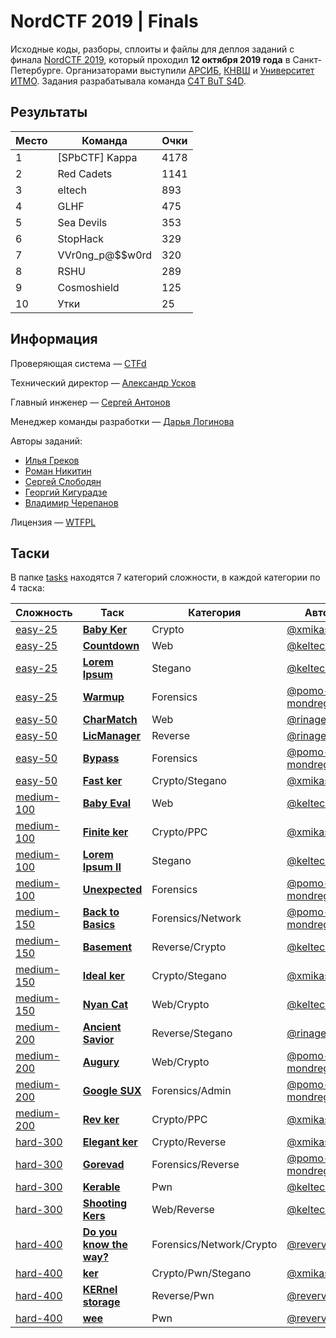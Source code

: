 # NordCTF 2019 | Finals

Исходные коды, разборы, сплоиты и файлы для деплоя заданий с финала [NordCTF 2019](https://nordctf.aciso.ru), который проходил **12 октября 2019 года** в Санкт-Петербурге. Организаторами выступили [АРСИБ](http://aciso.ru), [КНВШ](http://knvsh.gov.spb.ru) и [Университет ИТМО](http://www.ifmo.ru/). Задания разрабатывала команда [C4T BuT S4D](https://github.com/C4T-BuT-S4D).


## Результаты

| Место | Команда | Очки |
|-------|---------|------|
| 1 | [SPbCTF] Kappa | 4178 |
| 2 | Red Cadets | 1141 |
| 3 | eltech | 893 |
| 4 | GLHF | 475 |
| 5 | Sea Devils | 353 |
| 6 | StopHack | 329 |
| 7 | VVr0ng_p@$$w0rd | 320 |
| 8 | RSHU | 289 |
| 9 | Cosmoshield | 125 |
| 10 | Утки | 25 |


## Информация

Проверяющая система — [CTFd](https://github.com/CTFd/CTFd/)

Технический директор — [Александр Усков](https://t.me/Uskoff)

Главный инженер — [Сергей Антонов](https://t.me/thesiegfried)

Менеджер команды разработки — [Дарья Логинова](https://github.com/deviantwish)

Авторы заданий:
- [Илья Греков](https://github.com/xmikasax)
- [Роман Никитин](https://github.com/pomo-mondreganto)
- [Сергей Слободян](https://github.com/rinagert512)
- [Георгий Кигурадзе](https://github.com/revervand)
- [Владимир Черепанов](https://github.com/keltecc)

Лицензия — [WTFPL](LICENSE)


## Таски

В папке [tasks](tasks/) находятся 7 категорий сложности, в каждой категории по 4 таска:

| Сложность | Таск | Категория | Автор |
|-----------|------|-----------|-------|
| [easy-25](tasks/easy-25/) | [**Baby Ker**](tasks/easy-25/baby_ker/) | Crypto | [@xmikasax](https://github.com/xmikasax) |
| [easy-25](tasks/easy-25/) | [**Countdown**](tasks/easy-25/countdown/) | Web | [@keltecc](https://github.com/keltecc) |
| [easy-25](tasks/easy-25/) | [**Lorem Ipsum**](tasks/easy-25/lorem-ipsum/) | Stegano | [@keltecc](https://github.com/keltecc) |
| [easy-25](tasks/easy-25/) | [**Warmup**](tasks/easy-25/warmup_forensics/) | Forensics | [@pomo-mondreganto](https://github.com/pomo-mondreganto) |
| [easy-50](tasks/easy-50/) | [**CharMatch**](tasks/easy-50/CharMatch/) | Web | [@rinagert512](https://github.com/rinagert512) |
| [easy-50](tasks/easy-50/) | [**LicManager**](tasks/easy-50/LicManager/) | Reverse | [@rinagert512](https://github.com/rinagert512) |
| [easy-50](tasks/easy-50/) | [**Bypass**](tasks/easy-50/bypass/) | Forensics | [@pomo-mondreganto](https://github.com/pomo-mondreganto) |
| [easy-50](tasks/easy-50/) | [**Fast ker**](tasks/easy-50/fast_ker/) | Crypto/Stegano | [@xmikasax](https://github.com/xmikasax) |
| [medium-100](tasks/medium-100/) | [**Baby Eval**](tasks/medium-100/baby-eval/) | Web | [@keltecc](https://github.com/keltecc) |
| [medium-100](tasks/medium-100/) | [**Finite ker**](tasks/medium-100/finite_ker/) | Crypto/PPC | [@xmikasax](https://github.com/xmikasax) |
| [medium-100](tasks/medium-100/) | [**Lorem Ipsum II**](tasks/medium-100/lorem-ipsum-2/) | Stegano | [@keltecc](https://github.com/keltecc) |
| [medium-100](tasks/medium-100/) | [**Unexpected**](tasks/medium-100/unexpected/) | Forensics | [@pomo-mondreganto](https://github.com/pomo-mondreganto) |
| [medium-150](tasks/medium-150/) | [**Back to Basics**](tasks/medium-150/back-to-basics/) | Forensics/Network | [@pomo-mondreganto](https://github.com/pomo-mondreganto) |
| [medium-150](tasks/medium-150/) | [**Basement**](tasks/medium-150/basement/) | Reverse/Crypto | [@keltecc](https://github.com/keltecc) |
| [medium-150](tasks/medium-150/) | [**Ideal ker**](tasks/medium-150/ideal_ker/) | Crypto/Stegano | [@xmikasax](https://github.com/xmikasax) |
| [medium-150](tasks/medium-150/) | [**Nyan Cat**](tasks/medium-150/nyan-cat/) | Web/Crypto | [@keltecc](https://github.com/keltecc) |
| [medium-200](tasks/medium-200/) | [**Ancient Savior**](tasks/medium-200/ancient_savior/) | Reverse/Stegano | [@rinagert512](https://github.com/rinagert512) |
| [medium-200](tasks/medium-200/) | [**Augury**](tasks/medium-200/augury/) | Web/Crypto | [@pomo-mondreganto](https://github.com/pomo-mondreganto) |
| [medium-200](tasks/medium-200/) | [**Google SUX**](tasks/medium-200/google_sux/) | Forensics/Admin | [@pomo-mondreganto](https://github.com/pomo-mondreganto) |
| [medium-200](tasks/medium-200/) | [**Rev ker**](tasks/medium-200/rev_ker/) | Crypto/PPC | [@xmikasax](https://github.com/xmikasax) |
| [hard-300](tasks/hard-300/) | [**Elegant ker**](tasks/hard-300/elegant_ker/) | Crypto/Reverse | [@xmikasax](https://github.com/xmikasax) |
| [hard-300](tasks/hard-300/) | [**Gorevad**](tasks/hard-300/gorevad/) | Forensics/Reverse | [@pomo-mondreganto](https://github.com/pomo-mondreganto) |
| [hard-300](tasks/hard-300/) | [**Kerable**](tasks/hard-300/kerable/) | Pwn | [@keltecc](https://github.com/keltecc) |
| [hard-300](tasks/hard-300/) | [**Shooting Kers**](tasks/hard-300/shooting-kers/) | Web/Reverse | [@keltecc](https://github.com/keltecc) |
| [hard-400](tasks/hard-400/) | [**Do you know the way?**](tasks/hard-400/Do%20you%20know%20the%20way%3F/) | Forensics/Network/Crypto | [@revervand](https://github.com/revervand) |
| [hard-400](tasks/hard-400/) | [**ker**](tasks/hard-400/ker/) | Crypto/Pwn/Stegano | [@xmikasax](https://github.com/xmikasax) |
| [hard-400](tasks/hard-400/) | [**KERnel storage**](tasks/hard-400/KERnel%20storage/) | Reverse/Pwn | [@revervand](https://github.com/revervand) |
| [hard-400](tasks/hard-400/) | [**wee**](tasks/hard-400/wee/) | Pwn | [@revervand](https://github.com/revervand) |
